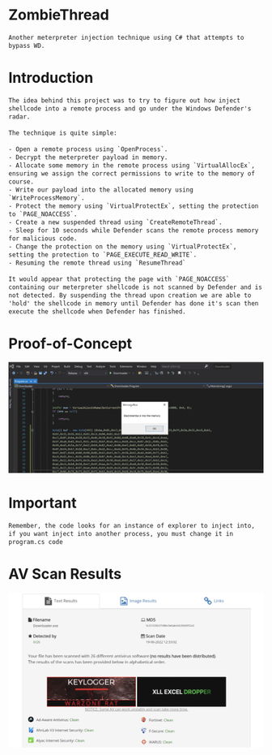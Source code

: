 # ZombieThread
```
Another meterpreter injection technique using C# that attempts to bypass WD.
```

# Introduction
```
The idea behind this project was to try to figure out how inject shellcode into a remote process and go under the Windows Defender's radar.

The technique is quite simple:

- Open a remote process using `OpenProcess`.
- Decrypt the meterpreter payload in memory.
- Allocate some memory in the remote process using `VirtualAllocEx`, ensuring we assign the correct permissions to write to the memory of course.
- Write our payload into the allocated memory using `WriteProcessMemory`.
- Protect the memory using `VirtualProtectEx`, setting the protection to `PAGE_NOACCESS`.
- Create a new suspended thread using `CreateRemoteThread`.
- Sleep for 10 seconds while Defender scans the remote process memory for malicious code.
- Change the protection on the memory using `VirtualProtectEx`, setting the protection to `PAGE_EXECUTE_READ_WRITE`.
- Resuming the remote thread using `ResumeThread`

It would appear that protecting the page with `PAGE_NOACCESS` containing our meterpreter shellcode is not scanned by Defender and is not detected. By suspending the thread upon creation we are able to 'hold' the shellcode in memory until Defender has done it's scan then execute the shellcode when Defender has finished.
```

# Proof-of-Concept

![AV Scan](https://github.com/Bl4ckM1rror/ZombieThread/blob/main/PoC.png?raw=true)

# Important
```
Remember, the code looks for an instance of explorer to inject into, if you want inject into another process, you must change it in program.cs code
```

# AV Scan Results

![AV Scan](https://github.com/Bl4ckM1rror/ZombieThread/blob/main/antiscan.png?raw=true)
